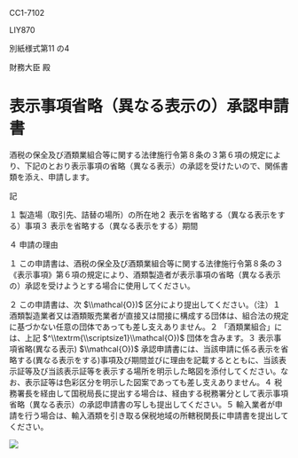 CC1-7102

LIY870

別紙様式第11 の4

財務大臣 殿

# 表示事項省略（異なる表示の）承認申請書

酒税の保全及び酒類業組合等に関する法律施行令第８条の３第６項の規定により、下記のとおり表示事項の省略（異なる表示）の承認を受けたいので、関係書類を添え、申請します。

記

１ 製造場（取引先、詰替の場所）の所在地２ 表示を省略する（異なる表示をする）事項３ 表示を省略する（異なる表示をする）期間

４ 申請の理由

１ この申請書は、酒税の保全及び酒類業組合等に関する法律施行令第８条の３《表示事項》第６項の規定により、酒類製造者が表示事項の省略（異なる表示の）承認を受けようとする場合に使用してください。

２ この申請書は、次 $\\mathcal{O})$ 区分により提出してください。（注）１ 酒類製造業者又は酒類販売業者が直接又は間接に構成する団体は、組合法の規定に基づかない任意の団体であっても差し支えありません。２ 「酒類業組合」には、上記 $^\\textrm{\\scriptsize1}\\mathcal{O})$ 団体を含みます。３ 表示事項省略(異なる表示) $\\mathcal{O})$ 承認申請書には、当該申請に係る表示を省略する(異なる表示をする)事項及び期間並びに理由を記載するとともに、当該表示証等及び当該表示証等を表示する場所を明示した略図を添付してください。なお、表示証等は色彩区分を明示した図案であっても差し支えありません。４ 税務署長を経由して国税局長に提出する場合は、経由する税務署分として表示事項省略（異なる表示）の承認申請書の写しも提出してください。５ 輸入業者が申請を行う場合は、輸入酒類を引き取る保税地域の所轄税関長に申請書を提出してください。

![](https://www.nta.go.jp/tmp/31f256f3-ab51-4f3d-860e-0f51e5a21fc3/images/5e0152541776f5df27fd4d4827140344a128d91b3686527ac57854642b675f81.jpg)